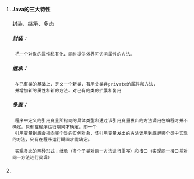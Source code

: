 1. #### Java的三大特性

	封装、继承、多态

	#####	封装：
		把一个对象的属性私有化，同时提供外界可访问属性的方法。

	#####	继承：
		在已有类的基础上，定义一个新类，有用父类非private的属性和方法，
		并增加新的属性和新的方法。对已有的类的扩展和复用

	#####	多态：
		程序中定义的引用变量所指向的具体类型和通过该引用变量发出的方法调用在编程时并不确定，只有在程序运行期间才确定，即一个
		引用变量到底会指向哪个类的实例对象，该引用变量发出的方法调用到底是哪个类中实现的方法，只有在程序运行期间才能确定。

		实现多态的两种形式：继承（多个子类对同一方法进行重写）和接口（实现同一接口并对同一方法进行实现）

1. #### 



